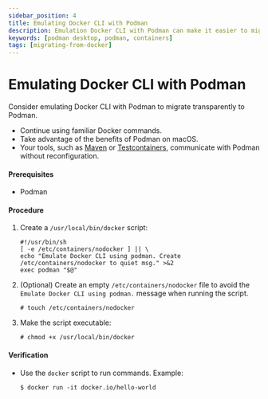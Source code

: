 ```yaml
---
sidebar_position: 4
title: Emulating Docker CLI with Podman
description: Emulation Docker CLI with Podman can make it easier to migrate from Docker to Podman, as it allows you to continue using familiar Docker commands while taking advantage of the benefits of Podman.
keywords: [podman desktop, podman, containers]
tags: [migrating-from-docker]
---
```


# Emulating Docker CLI with Podman

Consider emulating Docker CLI with Podman to migrate transparently to Podman.

- Continue using familiar Docker commands.
- Take advantage of the benefits of Podman on macOS.
- Your tools, such as [Maven](https://maven.apache.org/) or [Testcontainers](https://www.testcontainers.org/), communicate with Podman without reconfiguration.

#### Prerequisites

- Podman

#### Procedure

1. Create a `/usr/local/bin/docker` script:

   ```shell
   #!/usr/bin/sh
   [ -e /etc/containers/nodocker ] || \
   echo "Emulate Docker CLI using podman. Create /etc/containers/nodocker to quiet msg." >&2
   exec podman "$@"
   ```

2. (Optional) Create an empty `/etc/containers/nodocker` file to avoid the `Emulate Docker CLI using podman.` message when running the script.

   ```shell-session
   # touch /etc/containers/nodocker
   ```

3. Make the script executable:

   ```shell-session
   # chmod +x /usr/local/bin/docker
   ```

#### Verification

- Use the `docker` script to run commands.
  Example:

  ```shell-session
  $ docker run -it docker.io/hello-world
  ```
